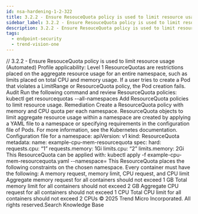 ```yaml
---
id: nsa-hardening-1-2-322
title: 3.2.2 - Ensure ResouceQuota policy is used to limit resource usage (Automated)
sidebar_label: 3.2.2 - Ensure ResouceQuota policy is used to limit resource usage (Automated)
description: 3.2.2 - Ensure ResouceQuota policy is used to limit resource usage (Automated)
tags:
  - endpoint-security
  - trend-vision-one
---
```


/*<![CDATA[*/ $('#title').html($('meta[name=map-description]').attr('content')); /*]]>*/ 3.2.2 - Ensure ResouceQuota policy is used to limit resource usage (Automated) Profile applicability: Level 1 ResourceQuotas are restrictions placed on the aggregate resource usage for an entire namespace, such as limits placed on total CPU and memory usage. If a user tries to create a Pod that violates a LimitRange or ResourceQuota policy, the Pod creation fails. Audit Run the following command and review ResourceQuota policies: kubectl get resourcequotas --all-namespaces Add ResourceQuota policies to limit resource usage. Remediation Create a ResourceQuota policy with memory and CPU quota per each namespace. ResourceQuota objects to limit aggregate resource usage within a namespace are created by applying a YAML file to a namespace or specifying requirements in the configuration file of Pods. For more information, see the Kubernetes documentation. Configuration file for a namespace: apiVersion: v1 kind: ResourceQuota metadata: name: example-cpu-mem-resourcequota spec: hard: requests.cpu: “1” requests.memory: 1Gi limits.cpu: “2” limits.memory: 2Gi This ResourceQuota can be applied with: kubectl apply -f example-cpu-mem-resourcequota.yaml --namespace=<insert-namespace-here> This ResourceQuota places the following constraints on the chosen namespace. Every container must have the following: A memory request, memory limit, CPU request, and CPU limit Aggregate memory request for all containers should not exceed 1 GB Total memory limit for all containers should not exceed 2 GB Aggregate CPU request for all containers should not exceed 1 CPU Total CPU limit for all containers should not exceed 2 CPUs © 2025 Trend Micro Incorporated. All rights reserved.Search Knowledge Base